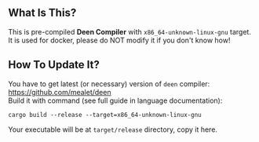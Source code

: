 ## What Is This?
This is pre-compiled **Deen Compiler** with `x86_64-unknown-linux-gnu` target. <br/>
It is used for docker, please do NOT modify it if you don't know how!

## How To Update It?
You have to get latest (or necessary) version of `deen` compiler: https://github.com/mealet/deen <br/>
Build it with command (see full guide in language documentation):
```command
cargo build --release --target=x86_64-unknown-linux-gnu
```
Your executable will be at `target/release` directory, copy it here.
